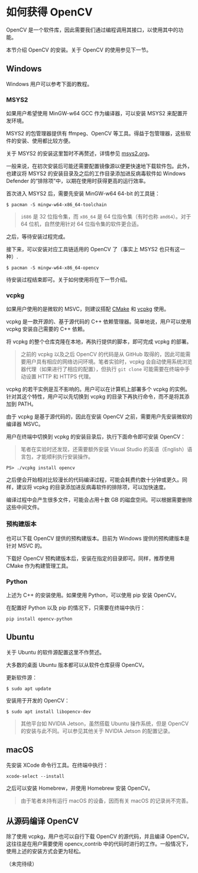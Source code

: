# 如何获得 OpenCV

OpenCV 是一个软件库，因此需要我们通过编程调用其接口，以使用其中的功能。

本节介绍 OpenCV 的安装。关于 OpenCV 的使用参见下一节。

## Windows

Windows 用户可以参考下面的教程。

### MSYS2

如果用户希望使用 MinGW-w64 GCC 作为编译器，可以安装 MSYS2 来配置开发环境。

MSYS2 的包管理器提供有 ffmpeg、OpenCV 等工具。得益于包管理器，这些软件的安装、使用都比较方便。

关于 MSYS2 的安装这里暂时不再赘述，详情参见 [msys2.org](https://www.msys2.org/)。

一般来说，在初次安装后可能还需要配置镜像源以便更快速地下载软件包。此外，也建议将 MSYS2 的安装目录及之后的工作目录添加进反病毒软件如 Windows Defender 的“排除项”中，以期在使用时获得更高的运行效率。

首次进入 MSYS2 后，需要先安装 MinGW-w64 64-bit 的工具链：

```console
$ pacman -S mingw-w64-x86_64-toolchain
```

> `i686` 是 32 位指令集，而 `x86_64` 是 64 位指令集（有时也称 `amd64`）。对于 64 位机，自然使用针对 64 位指令集的软件更合适。

之后，等待安装过程完成。

接下来，可以安装对应工具链适用的 OpenCV 了（事实上 MSYS2 也只有这一种）.

```console
$ pacman -S mingw-w64-x86_64-opencv
```

待安装过程结束即可。关于如何使用将在下一节介绍。

### vcpkg

如果用户使用的是微软的 MSVC，则建议搭配 [CMake](https://cmake.org/) 和 [vcpkg](https://vcpkg.io/) 使用。

vcpkg 是一款开源的、基于源代码的 C++ 依赖管理器。简单地说，用户可以使用 vcpkg 安装自己需要的 C++ 依赖。

将 vcpkg 的整个仓库克隆在本地，再执行提供的脚本，即可完成 vcpkg 的部署。

> 之前的 vcpkg 以及之后 OpenCV 的代码是从 GitHub 取得的，因此可能需要用户具有相应的网络访问环境。笔者实验时，vcpkg 会自动使用系统浏览器代理（如果进行了相应的配置），但执行 `git clone` 可能需要在终端中手动设置 HTTP 和 HTTPS 代理。

vcpkg 的若干实例是互不影响的。用户可以在计算机上部署多个 vcpkg 的实例。针对其这个特性，用户可以先切换到 vcpkg 的目录下再执行命令，而不是将其添加到 PATH。

由于 vcpkg 是基于源代码的，因此在安装 OpenCV 之前，需要用户先安装微软的编译器 MSVC。

用户在终端中切换到 vcpkg 的安装目录后，执行下面命令即可安装 OpenCV：

> 笔者在实验时还发现，还需要额外安装 Visual Studio 的英语（English）语言包，才能顺利执行安装操作。

```console
PS> ./vcpkg install opencv
```

之后便会开始相对比较漫长的代码编译过程，可能会耗费约数十分钟或更久。同样，建议将 vcpkg 的目录添加进反病毒软件的排除项，可以加快速度。

编译过程中会产生很多文件，可能会占用十数 GB 的磁盘空间。可以根据需要删除这些中间文件。

### 预构建版本

也可以下载 OpenCV 提供的预构建版本。目前为 Windows 提供的预构建版本是针对 MSVC 的。

下载好 OpenCV 预构建版本后，安装在指定的目录即可。同样，推荐使用 CMake 作为构建管理工具。

### Python

上述为 C++ 的安装使用。如果使用 Python，可以使用 pip 安装 OpenCV。

在配置好 Python 以及 pip 的情况下，只需要在终端中执行：

```
pip install opencv-python
```

## Ubuntu

关于 Ubuntu 的软件源配置这里不作赘述。

大多数的桌面 Ubuntu 版本都可以从软件仓库获得 OpenCV。

更新软件源：

```console
$ sudo apt update 
```

安装用于开发的 OpenCV：

```console
$ sudo apt install libopencv-dev 
```

> 其他平台如 NVIDIA Jetson，虽然搭载 Ubuntu 操作系统，但是 OpenCV 的安装与此不同。可以参见其他关于 NVIDIA Jetson 的配置记录。

## macOS

先安装 XCode 命令行工具。在终端中执行：

```
xcode-select --install
```

之后可以安装 Homebrew，并使用 Homebrew 安装 OpenCV。

> 由于笔者未持有运行 macOS 的设备，因而有关 macOS 的记录尚不完善。

## 从源码编译 OpenCV

除了使用 vcpkg，用户也可以自行下载 OpenCV 的源代码，并且编译 OpenCV。这往往是在用户需要使用 opencv_contrib 中的代码时进行的工作。一般情况下，使用上述的安装方式会更为轻松。

（未完待续）
